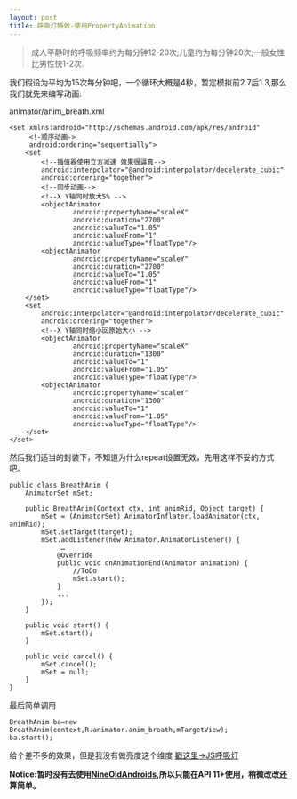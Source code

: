 ```yaml
---
layout: post
title: 呼吸灯特效-使用PropertyAnimation
---
```



 >成人平静时的呼吸频率约为每分钟12-20次;儿童约为每分钟20次;一般女性比男性快1-2次.
 
我们假设为平均为15次每分钟吧，一个循环大概是4秒，暂定模拟前2.7后1.3,那么我们就先来编写动画:

animator/anim_breath.xml

```
<set xmlns:android="http://schemas.android.com/apk/res/android"
	 <!-顺序动画->
     android:ordering="sequentially"> 
    <set 
    	<!--插值器使用立方减速 效果很逼真-->
    	android:interpolator="@android:interpolator/decelerate_cubic"
    	android:ordering="together">
    	<!--同步动画-->
     	<!--X Y轴同时放大5% -->
        <objectAnimator
                android:propertyName="scaleX"
                android:duration="2700"
                android:valueTo="1.05"
                android:valueFrom="1"
                android:valueType="floatType"/>
        <objectAnimator
                android:propertyName="scaleY"
                android:duration="2700"
                android:valueTo="1.05"
                android:valueFrom="1"
                android:valueType="floatType"/>
    </set>
    <set 
    	android:interpolator="@android:interpolator/decelerate_cubic"
    	android:ordering="together">
	    <!--X Y轴同时缩小回原始大小 -->
        <objectAnimator
                android:propertyName="scaleX"
                android:duration="1300"
                android:valueTo="1"
                android:valueFrom="1.05"
                android:valueType="floatType"/>
        <objectAnimator
                android:propertyName="scaleY"
                android:duration="1300"
                android:valueTo="1"
                android:valueFrom="1.05"
                android:valueType="floatType"/>
    </set>
</set>
```

然后我们适当的封装下，不知道为什么repeat设置无效，先用这样不妥的方式吧。

```
public class BreathAnim {
    AnimatorSet mSet;

    public BreathAnim(Context ctx, int animRid, Object target) {
        mSet = (AnimatorSet) AnimatorInflater.loadAnimator(ctx, animRid);
        mSet.setTarget(target);
        mSet.addListener(new Animator.AnimatorListener() {
           	 …
           	@Override
            public void onAnimationEnd(Animator animation) {
                //ToDo
                mSet.start();
            }
			...
        });
    }

    public void start() {
        mSet.start();
    }

    public void cancel() {
        mSet.cancel();
        mSet = null;
    }
}
```

最后简单调用

```
BreathAnim ba=new BreathAnim(context,R.animator.anim_breath,mTargetView);
ba.start();
```

给个差不多的效果，但是我没有做亮度这个维度 [戳这里->JS呼吸灯](http://www.iinterest.net/2009/12/10/breathing-light-botton/)

**Notice:暂时没有去使用[NineOldAndroids](https://github.com/JakeWharton/NineOldAndroids),所以只能在API 11+使用，稍微改改还算简单。**

